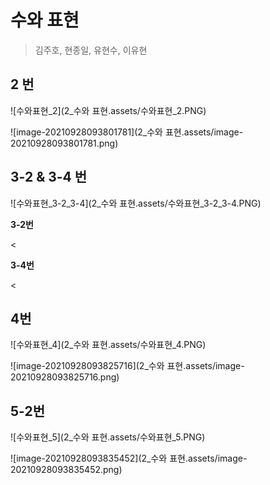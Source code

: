 # 수와 표현

> 김주호, 현종일, 유현수, 이유현



## 2 번

![수와표현_2](2_수와 표현.assets/수와표현_2.PNG)



![image-20210928093801781](2_수와 표현.assets/image-20210928093801781.png)




## 3-2 & 3-4 번

![수와표현_3-2_3-4](2_수와 표현.assets/수와표현_3-2_3-4.PNG)

**3-2번**

<

**3-4번**

<

## 4번

![수와표현_4](2_수와 표현.assets/수와표현_4.PNG)

![image-20210928093825716](2_수와 표현.assets/image-20210928093825716.png)




## 5-2번

![수와표현_5](2_수와 표현.assets/수와표현_5.PNG)

![image-20210928093835452](2_수와 표현.assets/image-20210928093835452.png)



